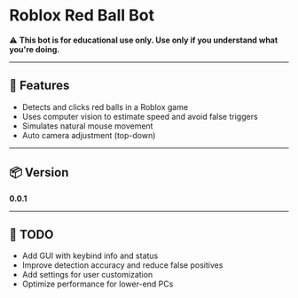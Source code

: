 # Roblox Red Ball Bot

⚠️ **This bot is for educational use only. Use only if you understand what you're doing.**

---

## 🎯 Features
- Detects and clicks red balls in a Roblox game
- Uses computer vision to estimate speed and avoid false triggers
- Simulates natural mouse movement
- Auto camera adjustment (top-down)

---

## 📦 Version
**0.0.1**

---

## 📝 TODO
- Add GUI with keybind info and status
- Improve detection accuracy and reduce false positives
- Add settings for user customization
- Optimize performance for lower-end PCs
